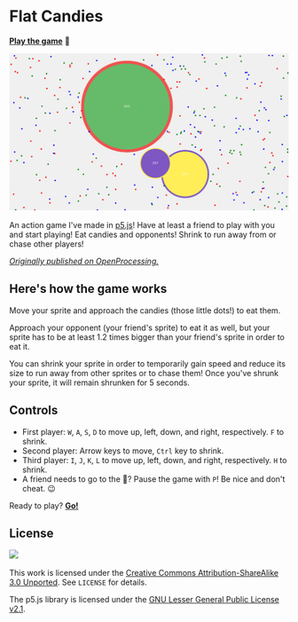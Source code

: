 # Flat Candies

[p5]: https://p5js.org/
[game]: https://you-create.github.io/flat-candies
[game-openprocessing]: https://www.openprocessing.org/sketch/854109

**[Play the game][game]** :candy:

[![](screenshot.png)][game]

An action game I've made in [p5.js][p5]! Have at least a friend to play with
you and start playing! Eat candies and opponents! Shrink to run away from or
chase other players!

_[Originally published on OpenProcessing.][game-openprocessing]_

## Here's how the game works

Move your sprite and approach the candies (those little dots!) to eat them.

Approach your opponent (your friend's sprite) to eat it as well, but your sprite
has to be at least 1.2 times bigger than your friend's sprite in order to eat
it.

You can shrink your sprite in order to temporarily gain speed and reduce its
size to run away from other sprites or to chase them! Once you've shrunk your
sprite, it will remain shrunken for 5 seconds.

## Controls

- First player: `W`, `A`, `S`, `D` to move up, left, down, and right,
  respectively. `F` to shrink.
- Second player: Arrow keys to move, `Ctrl` key to shrink.
- Third player: `I`, `J`, `K`, `L` to move up, left, down, and right,
  respectively. `H` to shrink.
- A friend needs to go to the :toilet:? Pause the game with `P`! Be nice and
  don't cheat. :wink:

Ready to play? **[Go!][game]**

## License

![](https://licensebuttons.net/l/by-sa/3.0/88x31.png)

This work is licensed under the [Creative Commons Attribution-ShareAlike 3.0
Unported][1]. See `LICENSE` for details.

The p5.js library is licensed under the [GNU Lesser General Public License
v2.1][2].

[1]: https://creativecommons.org/licenses/by-sa/3.0/
[2]: https://www.gnu.org/licenses/old-licenses/lgpl-2.1.html
